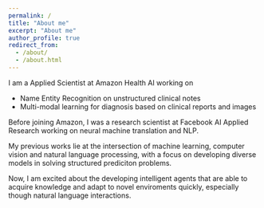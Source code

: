 ```yaml
---
permalink: /
title: "About me"
excerpt: "About me"
author_profile: true
redirect_from: 
  - /about/
  - /about.html
---
```

I am a Applied Scientist at Amazon Health AI working on 
* Name Entity Recognition on unstructured clinical notes
* Multi-modal learning for diagnosis based on clinical reports and images

Before joining Amazon, I was a research scientist at Facebook AI Applied Research working on neural machine translation and NLP.

My previous works lie at the intersection of machine learning, computer vision and natural language processing, with a focus on developing diverse models in solving structured prediciton problems. 

Now, I am excited about the developing intelligent agents that are able to acquire knowledge and adapt to novel enviroments quickly, especially though natural language interactions.
